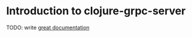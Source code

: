 # Introduction to clojure-grpc-server

TODO: write [great documentation](http://jacobian.org/writing/what-to-write/)
